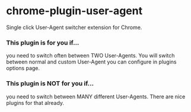 chrome-plugin-user-agent
====================

Single click User-Agent switcher extension for Chrome.


### This plugin is for you if...
you need to switch often between TWO User-Agents. You will switch between normal and custom User-Agent you can configure in plugins options page.

### This plugin is NOT for you if...
you need to switch between MANY different User-Agents. There are nice plugins for that already.
